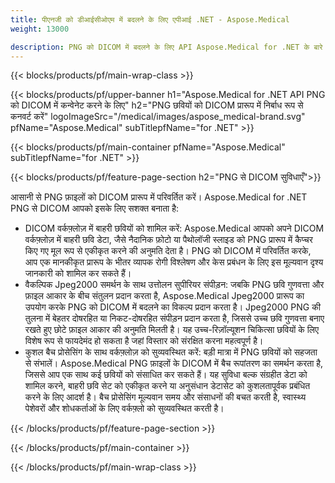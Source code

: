 ```yaml
---
title: पीएनजी को डीआईसीओएम में बदलने के लिए एपीआई .NET - Aspose.Medical
weight: 13000

description: PNG को DICOM में बदलने के लिए API Aspose.Medical for .NET के बारे में जानकारी
---
```


{{< blocks/products/pf/main-wrap-class >}}

{{< blocks/products/pf/upper-banner h1="Aspose.Medical for .NET API PNG को DICOM में कन्वेनेट करने के लिए" h2="PNG छवियों को DICOM प्रारूप में निर्बाध रूप से कनवर्ट करें" logoImageSrc="/medical/images/aspose_medical-brand.svg" pfName="Aspose.Medical" subTitlepfName="for .NET" >}}

{{< blocks/products/pf/main-container pfName="Aspose.Medical" subTitlepfName="for .NET" >}}

{{< blocks/products/pf/feature-page-section h2="PNG से DICOM सुविधाएँ">}}

<p>आसानी से PNG फ़ाइलों को DICOM प्रारूप में परिवर्तित करें। Aspose.Medical for .NET PNG से DICOM आपको इसके लिए सशक्त बनाता है:</p>

<ul>
<li>DICOM वर्कफ़्लोज़ में बाहरी छवियों को शामिल करें: Aspose.Medical आपको अपने DICOM वर्कफ़्लोज़ में बाहरी छवि डेटा, जैसे नैदानिक फ़ोटो या पैथोलॉजी स्लाइड को PNG प्रारूप में कैप्चर किए गए मूल रूप से एकीकृत करने की अनुमति देता है। PNG को DICOM में परिवर्तित करके, आप एक मानकीकृत प्रारूप के भीतर व्यापक रोगी विश्लेषण और केस प्रबंधन के लिए इस मूल्यवान दृश्य जानकारी को शामिल कर सकते हैं।</li>
<li>वैकल्पिक Jpeg2000 समर्थन के साथ उत्तोलन सुपीरियर संपीड़न: जबकि PNG छवि गुणवत्ता और फ़ाइल आकार के बीच संतुलन प्रदान करता है, Aspose.Medical Jpeg2000 प्रारूप का उपयोग करके PNG को DICOM में बदलने का विकल्प प्रदान करता है। Jpeg2000 PNG की तुलना में बेहतर दोषरहित या निकट-दोषरहित संपीड़न प्रदान करता है, जिससे उच्च छवि गुणवत्ता बनाए रखते हुए छोटे फ़ाइल आकार की अनुमति मिलती है। यह उच्च-रिज़ॉल्यूशन चिकित्सा छवियों के लिए विशेष रूप से फायदेमंद हो सकता है जहां विस्तार को संरक्षित करना महत्वपूर्ण है।</li>
<li>कुशल बैच प्रोसेसिंग के साथ वर्कफ़्लोज़ को सुव्यवस्थित करें: बड़ी मात्रा में PNG छवियों को सहजता से संभालें। Aspose.Medical PNG फ़ाइलों के DICOM में बैच रूपांतरण का समर्थन करता है, जिससे आप एक साथ कई छवियों को संसाधित कर सकते हैं। यह सुविधा बल्क संग्रहीत डेटा को शामिल करने, बाहरी छवि सेट को एकीकृत करने या अनुसंधान डेटासेट को कुशलतापूर्वक प्रबंधित करने के लिए आदर्श है। बैच प्रोसेसिंग मूल्यवान समय और संसाधनों की बचत करती है, स्वास्थ्य पेशेवरों और शोधकर्ताओं के लिए वर्कफ़्लो को सुव्यवस्थित करती है।</li>
</ul>

{{< /blocks/products/pf/feature-page-section >}}

{{< /blocks/products/pf/main-container >}}

{{< /blocks/products/pf/main-wrap-class >}}